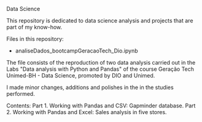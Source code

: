 Data Science

This repository is dedicated to data science analysis and projects that are part of my know-how.

Files in this repository:

- analiseDados_bootcampGeracaoTech_Dio.ipynb

The file consists of the reproduction of two data analysis carried out in the Labs "Data analysis with Python and Pandas" of the course Geração Tech Unimed-BH - Data Science, promoted by DIO and Unimed.

I made minor changes, additions and polishes in the in the studies performed.

Contents:
Part 1. Working with Pandas and CSV: Gapminder database.
Part 2. Working with Pandas and Excel: Sales analysis in five stores.


